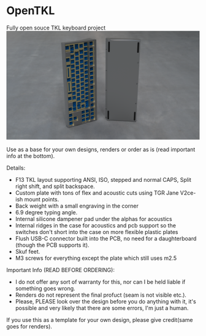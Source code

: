 # OpenTKL

Fully open souce TKL keyboard project
![Alt text](Renders/OpenTKLv2_double.png?raw=true)

Use as a base for your own designs, renders or order as is (read important info at the bottom).

Details:
 - F13 TKL layout supporting ANSI, ISO, stepped and normal CAPS, Split right shift, and split backspace.
 - Custom plate with tons of flex and acoustic cuts using TGR Jane V2ce-ish mount points.
 - Back weight with a small engraving in the corner
 - 6.9 degree typing angle.
 - Internal silicone dampener pad under the alphas for acoustics
 - Internal ridges in the case for acoustics and pcb support so the switches don't short into the case on more flexible plastic plates
 - Flush USB-C connector built into the PCB, no need for a daughterboard (though the PCB supports it).
 - Skuf feet.
 - M3 screws for everything except the plate which still uses m2.5


Important Info (READ BEFORE ORDERING):
 - I do not offer any sort of warranty for this, nor can I be held liable if something goes wrong.
 - Renders do not represent the final profuct (seam is not visible etc.).
 - Please, PLEASE look over the design before you do anything with it, it's possible and very likely that there are some errors, I'm just a human.

If you use this as a template for your own design, please give credit(same goes for renders).
